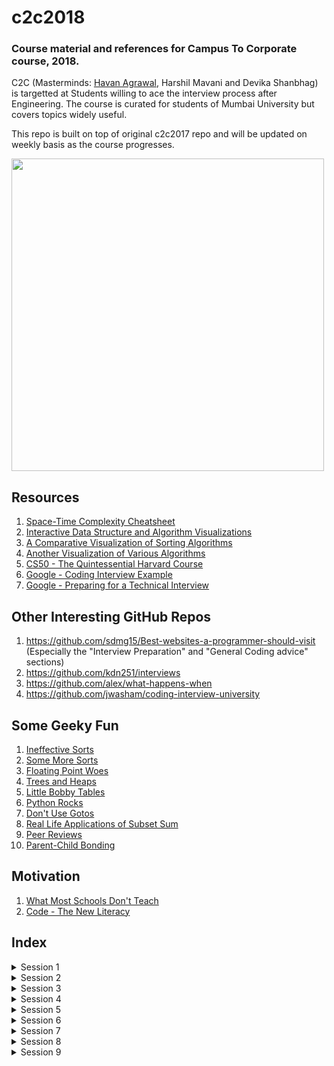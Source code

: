 # c2c2018
### Course material and references for Campus To Corporate course, 2018.


C2C (Masterminds: [Havan Agrawal](https://github.com/havanagrawal), Harshil Mavani and Devika Shanbhag) is targetted at Students willing to ace the interview process after Engineering. The course is curated for students of Mumbai University but covers topics widely useful. 


This repo is built on top of original c2c2017 repo and will be updated on weekly basis as the course progresses. 


<img src="https://github.com/havanagrawal/c2c2017/blob/master/RubberDucks.jpg" width="500" height="500"></a>

## Resources

1. [Space-Time Complexity Cheatsheet](http://bigocheatsheet.com/)
2. [Interactive Data Structure and Algorithm Visualizations](https://visualgo.net/en)
3. [A Comparative Visualization of Sorting Algorithms](https://www.toptal.com/developers/sorting-algorithms/)
4. [Another Visualization of Various Algorithms](http://algo-visualizer.jasonpark.me)
5. [CS50 - The Quintessential Harvard Course](https://www.youtube.com/user/cs50tv)
6. [Google - Coding Interview Example](https://www.youtube.com/watch?v=XKu_SEDAykw)
7. [Google - Preparing for a Technical Interview](https://www.youtube.com/watch?v=ko-KkSmp-Lk)

## Other Interesting GitHub Repos

1. https://github.com/sdmg15/Best-websites-a-programmer-should-visit (Especially the "Interview Preparation" and "General Coding advice" sections)
2. https://github.com/kdn251/interviews
3. https://github.com/alex/what-happens-when
4. https://github.com/jwasham/coding-interview-university

## Some Geeky Fun

1. [Ineffective Sorts](https://xkcd.com/1185/)
2. [Some More Sorts](https://threepanel.com/t/cube-drone/18/159)
3. [Floating Point Woes](http://www.smbc-comics.com/?id=2999)
4. [Trees and Heaps](https://xkcd.com/835/)
5. [Little Bobby Tables](https://xkcd.com/327/)
6. [Python Rocks](https://xkcd.com/353/)
7. [Don't Use Gotos](https://xkcd.com/292/)
8. [Real Life Applications of Subset Sum](https://xkcd.com/287/)
9. [Peer Reviews](https://xkcd.com/1513/)
10. [Parent-Child Bonding](https://xkcd.com/1188/)

## Motivation

1. [What Most Schools Don't Teach](https://www.youtube.com/watch?v=nKIu9yen5nc)
2. [Code - The New Literacy](https://www.youtube.com/watch?v=MwLXrN0Yguk)

## Index

<details>
<summary>Session 1</summary>
    
1. [Session 1](Session01)
    1. [Intro to Java](Session01#intro)
        1. [What is Java](Session01#what-is-java)
        2. [Flavors of Java](Session01#flavors)
        3. [Compilation of a Java file](Session01#compilation)
        4. [Naming Conventions](Session01#conventions)
        5. [Hello, World](Session01#hello)
        6. [Primitive Data Types](Session01#primitives)
    2. [Some Real Coding](Session01#some-real-coding)
        1. [Conditionals](Session01#conditionals)
        2. [Conditionals practice](Session01#conditionals-practice)
        3. [Loops](Session01#loops)
        4. [Loop practice](Session01#loop-practice)
    3. [Assignments](Session01#assignments)
        1. [HackerRank](Session01#hackerrank)
        2. [Miscellaneous](Session01#miscellaneous)
</details>

<details>
<summary>Session 2</summary>
    
1. [Session 2](Session02)
    1. [Revision](Session02#revision)
    2. [Arrays](Session02#arrays)
        1. [Declaration, Intialization and Use](Session02#array-intro)
        2. [Iteration](Session02#array-iteration)
        3. [Array Practice](Session02#array-practice)
    2. [Functions](Session02#functions)
        1. [Basic Syntax](Session02#function-syntax)
        2. [Recursion](Session02#function-recursion)
    3. [Memoization](Session02#memoization)
    4. [VarArgs](Session02#varargs)
    5. [2D Arrays](Session02#2d-arrays)
    6. [Assignments](Session02#assignments)
    	1. [HackerRank](Session02#hackerrank)
    	2. [Miscellaneous](Session02#miscellaneous)
    7. [Test](Session02#test)
    
</details>

<details>
<summary>Session 3</summary>
    
1. [Session 3](Session03)
    1. [Classes](Session03#classes)
        1. [Constructors](Session03#class-constructor)
        2. [Instance Variables](Session03#class-instance-var)
        3. [Instance Methods](Session03#class-instance-method)
    	4. [Static Methods and Instances](Session03#class-static)
	    5. [Practice](Session03#class-practice)
    2. [The String class](Session03#string)
    3. [Searching Algorithms](Session03#searching)
        1. [Linear Search](Session03#linearSearch)
        2. [Binary Search](Session03#binarySearch)
        3. [Important Notes](Session03#searchingNotes)
    4. [Assignments](Session03#assignments)
        1. [HackerRank](Session03#hackerrank)
        2. [Miscellaneous](Session03#miscellaneous)
</details>

<details>
<summary>Session 4</summary>
    
1. [Session 4](Session04)
    1. [Sorting](Session04#sorting)
    2. [Assignments](Session04#assignments)
        1. [HackerRank](Session03#hackerrank)
        2. [Miscellaneous](Session03#miscellaneous)
	
</details>

<details>
<summary>Session 5</summary>    
    
1. [Session 5](Session05)
    1. [Call By Value / Call By Copy Of Reference](Session05#parameter-passing)
    2. [The `this` keyword](Session05#this-keyword)
    3. [Inheritance](Session05#inheritance)
        1. [Inheritance Models](Session05#inheritance-models)
        2. [Access Modifiers](Session05#access-modifiers)
    	3. [The `extends` keyword](Session05#extends-keyword)
    	4. [The Point Example](Session05#point-example)
    4. [Overriding](Session05#overriding)
    5. [Abstract Data Structures - an Overview](Session05#ads)
    6. [Linked Lists](Session05#linked-list)
    7. [Assignments](Session05#assignments)
        1. [HackerRank](Session05#hackerrank)
        2. [Miscellaneous](Session05#miscellaneous)
    
</details>

<details>
<summary>Session 6</summary>    
    
1. [Session 6](Session06)
    1. [Abstract Classes](Session06#abstract-classes)
    2. [Interfaces](Session06#interfaces)
    3. [Dynamic Method Dispatch](Session06#dynamic-method-dispatch)
    4. [Assignments](Session06#assignments)
        1. [HackerRank](Session06#hackerrank)
        2. [Miscellaneous](Session06#miscellaneous)	

</details>

<details>
<summary>Session 7</summary>        
        
1. [Session 7](Session07)
    1. [The Collections Framework - Part I](Session07#cfw)
    	1. [The Collection Hierarchy](Session07#hierarchy)
    	2. [Lists, Queues and Sets](Session07#list-queue-set)
    	3. [Problems](Session07#cfwproblems)
    2. [Assignments](Session07#assignments)
    	1. [HackerRank](Session07#hackerrank)
    	2. [LeetCode](Session07#leetcode)
        
</details>

<details>
<summary>Session 8</summary>        
        
1. [Session 8](Session08)
    1. [Trees](Session08#trees)
        1. [Binary Trees](Session08#binary-trees)
        2. [Binary Search Trees](Session08#bst)
    2. [The Object Class, `equals` and `hashCode`](Session08#object)
    3. [The Collections Framework - Part II](Session08#cfw)
        1. [Maps!](Session08#maps)
        2. [Problems](Session08#cfwproblems)
    4. [Assignments](Session08#assignments)
        1. [HackerRank](Session08#hackerrank)
	2. [LeetCode](Session08#leetcode)
	3. [Miscellaneous](Session08#miscellaneous)
	
</details>

<details>
<summary>Session 9</summary>        
        
1. [Session 9](Session09)
    1. [Graphs](Session09#graphs)
        1. [Applications](Session09#applications)
        2. [Classification](Session09#classification)
        3. [Representation](Session09#representation)
        4. [Terminology](Session09#terminology)
        5. [Traversals and Algorithms](Session09#traversals)
        6. [Problems](Session09#problems)
        7. [An Extensive List of Graph Topics](Session09#gfg-graphs)
    2. [Assignments](Session09#assignments)
        1. [HackerRank](Session09#hackerrank)
        2. [LeetCode](Session09#leetcode)
        
</details>

